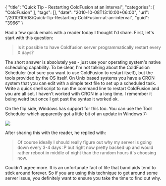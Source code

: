 {
	"title": "Quick Tip - Restarting ColdFusion at an interval",
	"categories": [
		"ColdFusion"
	],
	"tags": [],
	"date": "2010-10-08T13:10:00+06:00",
	"url": "/2010/10/08/Quick-Tip-Restarting-ColdFusion-at-an-interval",
	"guid": "3966"
}

Had a few quick emails with a reader today I thought I'd share. First, let's start with this question:

<blockquote>
Is it possible to have Coldfusion server programmatically restart every X days?
</blockquote>
<!--more-->
The short answer is absolutely yes - just use your operating system's native scheduling capability. To be clear, I'm not talking about the ColdFusion Scheduler (not sure you want to use ColdFusion to restart itself), but the tools provided by the OS itself. On Unix based systems you have a CRON system that you can edit with a simple text file to set up a scheduled task. Write a quick shell script to run the command line to restart ColdFusion and you are all set. I haven't worked with CRON in a long time. I remember it being weird but once I got past the syntax it worked ok.

On the flip side, Windows has support for this too. You can use the Tool Scheduler which apparently got a little bit of an update in Windows 7:

<img src="http://www.raymondcamden.com/images/screen15.png" />

After sharing this with the reader, he replied with:

<blockquote>
Of course ideally I should really figure out why my server is going down every 3-4 days :P  
but right now pretty backed up and would rather reboot in middle of night than the random hours it's choosing now.
</blockquote>

Couldn't agree more. It is an unfortunate fact of life that band aids tend to stick around forever. So if you are using this technique to get around some server issue, you definitely want to ensure you take the time to find out why.